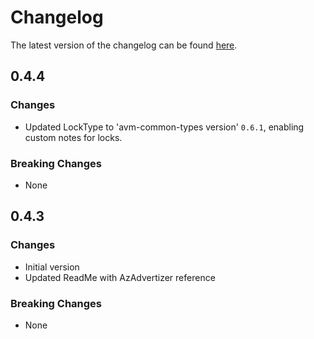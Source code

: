 # Changelog

The latest version of the changelog can be found [here](https://github.com/Azure/bicep-registry-modules/blob/main/avm/res/healthcare-apis/workspace/CHANGELOG.md).

## 0.4.4

### Changes

- Updated LockType to 'avm-common-types version' `0.6.1`, enabling custom notes for locks.

### Breaking Changes

- None

## 0.4.3

### Changes

- Initial version
- Updated ReadMe with AzAdvertizer reference

### Breaking Changes

- None
